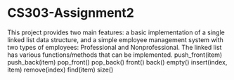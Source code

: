 # CS303-Assignment2
This project provides two main features: a basic implementation of a single linked list data structure, and a simple employee management system with two types of employees: Professional and Nonprofessional.
The linked list has various functions/methods that can be implemented.
push_front(item)
push_back(item)
pop_front()
pop_back()
front()
back()
empty()
insert(index, item)
remove(index)
find(item)
size()
